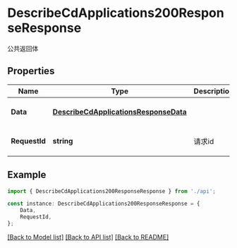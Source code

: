 # DescribeCdApplications200ResponseResponse

公共返回体

## Properties

Name | Type | Description | Notes
------------ | ------------- | ------------- | -------------
**Data** | [**DescribeCdApplicationsResponseData**](DescribeCdApplicationsResponseData.md) |  | [optional] [default to undefined]
**RequestId** | **string** | 请求id | [optional] [default to 'xxxxx']

## Example

```typescript
import { DescribeCdApplications200ResponseResponse } from './api';

const instance: DescribeCdApplications200ResponseResponse = {
    Data,
    RequestId,
};
```

[[Back to Model list]](../README.md#documentation-for-models) [[Back to API list]](../README.md#documentation-for-api-endpoints) [[Back to README]](../README.md)
